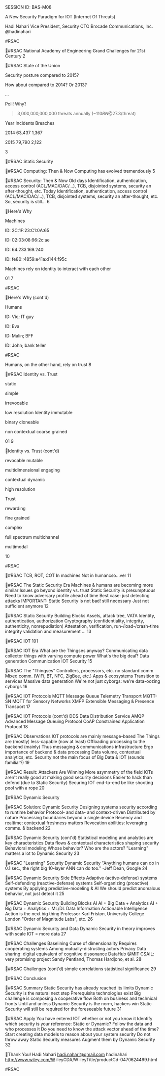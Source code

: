 SESSION ID: BAS-M08

A New Security Paradigm for IOT (Internet Of Threats)

Hadi Nahari
Vice President, Security CTO Brocade Communications, Inc. @hadinahari

#RSAC

#RSAC
National Academy of Engineering
Grand Challenges for 21st Century
2

#RSAC
State of the Union

Security posture compared to 2015?

How about compared to 2014? Or 2013?

...

Poll! Why?

>3,000,000,000,000 threats annually
(~$110BN @$27.3/threat)

Year Incidents Breaches

2014 63,437 1,367

2015 79,790 2,122

3

#RSAC
Static Security

#RSAC
Computing: Then & Now
Computing has evolved tremendously
5

#RSAC
Security: Then & Now
Old days
Identification, authentication, access control (ACL/MAC/DAC/...), TCB, disjointed systems, security an after-thought, etc.
Today
Identification, authentication, access control (ACL/MAC/DAC/...), TCB, disjointed systems, security an after-thought, etc.
So, security is still...
6

Here's Why

Machines

ID: 2C:1F:23:C1:0A:65

ID: 02:03:08:96:2c:ae

ID: 64.233.169.240

ID: fe80::4859:e41a:d144:f95c

Machines rely on identity to interact with each other

01
7

#RSAC

Here's Why (cont'd)

Humans

ID: Vic; IT guy

ID: Eva

ID: Malin; BFF

ID: John; bank teller

#RSAC

Humans, on the other hand, rely on trust
8

#RSAC
Identity vs. Trust

static

simple

irrevocable

low resolution
Identity
immutable

binary cloneable

non contextual coarse grained

01
9

Identity vs. Trust (cont'd)

revocable mutable

multidimensional engaging

contextual dynamic

high resolution

Trust

rewarding

fine grained

complex

full spectrum multichannel

multimodal

10

#RSAC

#RSAC
TCB, ROT, COT
In machines
Not in humancso...ver
11

#RSAC
The Static Security Era
Machines & humans are becoming more similar Issues go beyond identity vs. trust Static Security is presumptuous
Need to know adversary profile ahead of time
Best case: just detecting attacks IMPORTANT: Static Security is not bad! still necessary
Just not sufficient anymore
12

#RSAC
Static Security Building Blocks
Assets, attack tree, VATA Identity, authentication, authorization Cryptography (confidentiality, integrity, authenticity, nonrepudiation) Attestation, verification, run-/load-/crash-time integrity validation and measurement ...
13

#RSAC
IOT 101

#RSAC
IOT Era
What are the Thingses anyway?
Communicating data collector things with varying compute power
What's the big deal?
Data generation Communication
IOT Security
15

#RSAC
The "Thingses"
Controllers, processors, etc. no standard comm. Mixed comm. (WiFi, BT, NFC, ZigBee, etc.) Apps & ecosystems Transition to services Massive data generation
We're not just cyborgs: we're data-oozing cyborgs
16

#RSAC
IOT Protocols
MQTT
Message Queue Telemetry Transport
MQTT-SN
MQTT for Sensory Networks
XMPP
Extensible Messaging & Presence Transport
17

#RSAC
IOT Protocols (cont'd)
DDS Data Distribution Service
AMQP Advanced Message Queuing Protocol
CoAP Constrained Application Protocol
18

#RSAC
Observations
IOT protocols are mainly message-based
The Things are (mostly) less-capable (now at least)
Offloading processing to the backend (mainly)
Thus messaging & communications infrastructure
Ergo importance of backend & data processing
Data volume, contextual analytics, etc.
Security not the main focus of Big Data & IOT (sounds familiar?)
19

#RSAC
Result: Attackers Are Winning
More asymmetry of the field
IOTs aren't really good at making good security decisions
Easier to hack than defend (due to Static Security) Securing IOT end-to-end be like shooting pool with a rope
20

#RSAC
Dynamic Security

#RSAC
Solution: Dynamic Security
Designing systems security according to runtime behavior Protocol- and data- and context-driven Distributed by nature
Processing boundaries beyond a single device
Recency and realtime: contextual freshness matters Revocation abilities: leveraging comms. & backend
22

#RSAC
Dynamic Security (cont'd)
Statistical modeling and analytics are key characteristics Data flows & contextual characteristics shaping security Behavioral modeling
Whose behavior? Who are the actors?
"Learning" matters a lot to Dynamic Security
23

#RSAC
"Learning" Security  Dynamic Security
"Anything humans can do in 0.1 sec., the right big 10-layer ANN can do too." -Jeff Dean, Google 24

#RSAC
Dynamic Security Side Effects
Adaptive (active-defense) systems Self-defending (reactive-defense) systems Self-organizing (proactive) systems By applying predictive-modeling & AI
We should predict anomalous behavior, not just detect it
25

#RSAC
Dynamic Security Building Blocks
AI AI + Big Data + Analytics AI + Big Data + Analytics + ML/DL Data  Information  Actionable Intelligence
Action is the next big thing Professor Karl Friston, University College London "Order of Magnitude Labs", etc.
26

#RSAC
Dynamic Security and Data
Dynamic Security in theory improves with scale IOT = more data
27

#RSAC
Challenges
Baselining
Curse of dimensionality
Requires cooperating systems
Among mutually-distrusting actors
Privacy
Data sharing: digital equivalent of cognitive dissonance DataHub @MIT CSAIL: very promising project
Sandy Pentland, Thomas Hardjono, et al.
28

#RSAC
Challenges (cont'd)
simple correlations statistical significance
29

#RSAC
Conclusion

#RSAC
Summary
Static Security has already reached its limits Dynamic Security is the natural next step Prerequisite technologies exist
Big challenge is composing a cooperative flow Both on business and technical fronts
Until and unless Dynamic Security is the norm, hackers win Static Security will still be required for the foreseeable future
31

#RSAC
Apply
You have entered IOT whether or not you know it Identify which security is your reference: Static or Dynamic?
Follow the data and who processes it Do you need to know the attack vector ahead of the time?
Start creating data models to reason about your system security Do not throw away Static Security measures
Augment them by Dynamic Security
32

Thank You!
Hadi Nahari hadi.nahari@gmail.com
hadinahari
http://www.wiley.com/W ileyCDA/W ileyTitle/productCd-0470624469.html

#RSAC

